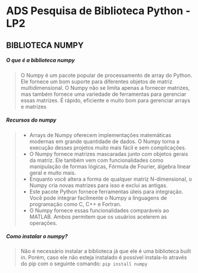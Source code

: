 # ADS Pesquisa de Biblioteca Python - LP2

## BIBLIOTECA NUMPY

##### O que é a biblioteca numpy
> O Numpy é um pacote popular de processamento de array do Python. Ele fornece um bom suporte para diferentes objetos de matriz multidimensional. O Numpy não se limita apenas a fornecer matrizes, mas também fornece uma variedade de ferramentas para gerenciar essas matrizes. É rápido, eficiente e muito bom para gerenciar arrays e matrizes

##### Recursos do numpy
> - Arrays de Numpy oferecem implementações matemáticas modernas em grande quantidade de dados. O Numpy torna a execução desses projetos muito mais fácil e sem complicações.
>  - O Numpy fornece matrizes mascaradas junto com objetos gerais da matriz. Ele também vem com funcionalidades como manipulação de formas lógicas, Fórmula de Fourier, álgebra linear geral e muito mais.
>  - Enquanto você altera a forma de qualquer matriz N-dimensional, o Numpy cria novas matrizes para isso e exclui as antigas.
>  - Este pacote Python fornece ferramentas úteis para integração. Você pode integrar facilmente o Numpy a linguagens de programação como C, C++ e Fortran.
>  - O Numpy fornece essas funcionalidades comparáveis ao MATLAB. Ambos permitem que os usuários acelerem as operações.

##### Como instalar o numpy?
> Não é necessário instalar a biblioteca já que ele é uma biblioteca built in. Porém, caso ele não esteja instalado é possível instala-lo através do pip com o seguinte comando:
> ```pip install numpy```
